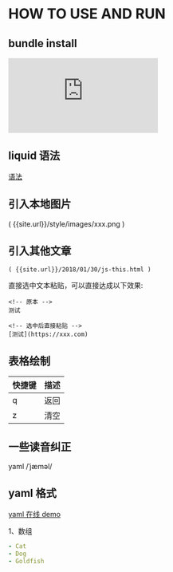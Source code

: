 # HOW TO USE AND RUN

## bundle install

![Bundler's Purpose and Rationale ](https://bundler.io/v1.7/rationale.html)

## liquid 语法

[语法](https://shopify.github.io/liquid/basics/introduction/)

## 引入本地图片

( {{site.url}}/style/images/xxx.png )

## 引入其他文章

```TEXT
( {{site.url}}/2018/01/30/js-this.html )
```

直接选中文本粘贴，可以直接达成以下效果:

```TEXT
<!-- 原本 -->
测试

<!-- 选中后直接粘贴 -->
[测试](https://xxx.com)
```

## 表格绘制

| 快捷键        |   描述   |
| ------------ | ------- |
| q | 返回 |
| z | 清空 |

## 一些读音纠正

yaml /ˈjæməl/

## yaml 格式

[yaml 在线 demo](http://nodeca.github.io/js-yaml/)

1、数组

```YAML
- Cat
- Dog
- Goldfish
```
